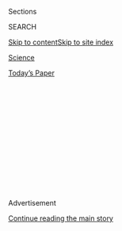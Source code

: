 <div id="app">

<div>

<div>

<div>

<div class="NYTAppHideMasthead css-1q2w90k e1suatyy0">

<div class="section css-ui9rw0 e1suatyy2">

<div class="css-eph4ug er09x8g0">

<div class="css-6n7j50">

</div>

<span class="css-1dv1kvn">Sections</span>

<div class="css-10488qs">

<span class="css-1dv1kvn">SEARCH</span>

</div>

[Skip to content](#site-content)[Skip to site
index](#site-index)

</div>

<div id="masthead-section-label" class="css-1wr3we4 eaxe0e00">

[Science](https://www.nytimes3xbfgragh.onion/section/science)

</div>

<div class="css-10698na e1huz5gh0">

</div>

</div>

<div id="masthead-bar-one" class="section hasLinks css-15hmgas e1csuq9d3">

<div class="css-uqyvli e1csuq9d0">

</div>

<div class="css-1uqjmks e1csuq9d1">

</div>

<div class="css-9e9ivx">

[](https://myaccount.nytimes3xbfgragh.onion/auth/login?response_type=cookie&client_id=vi)

</div>

<div class="css-1bvtpon e1csuq9d2">

[Today’s
Paper](https://www.nytimes3xbfgragh.onion/section/todayspaper)

</div>

</div>

</div>

</div>

<div data-aria-hidden="false">

<div id="site-content" data-role="main">

<div>

<div class="css-1aor85t" style="opacity:0.000000001;z-index:-1;visibility:hidden">

<div class="css-1hqnpie">

<div class="css-epjblv">

<span class="css-17xtcya">[Science](/section/science)</span><span class="css-x15j1o">|</span><span class="css-fwqvlz">From
Dubai to Mars, With Stops in Colorado and
Japan</span>

</div>

<div class="css-k008qs">

<div class="css-1iwv8en">

<span class="css-18z7m18"></span>

<div>

</div>

</div>

<span class="css-1n6z4y">https://nyti.ms/2UUQgeG</span>

<div class="css-1705lsu">

<div class="css-4xjgmj">

<div class="css-4skfbu" data-role="toolbar" data-aria-label="Social Media Share buttons, Save button, and Comments Panel with current comment count" data-testid="share-tools">

  - 
  - 
  - 
  - 
    
    <div class="css-6n7j50">
    
    </div>

  - 

</div>

</div>

</div>

</div>

</div>

</div>

<div class="css-13pd83m">

</div>

<div id="top-wrapper" class="css-1sy8kpn">

<div id="top-slug" class="css-l9onyx">

Advertisement

</div>

[Continue reading the main
story](#after-top)

<div class="ad top-wrapper" style="text-align:center;height:100%;display:block;min-height:250px">

<div id="top" class="place-ad" data-position="top" data-size-key="top">

</div>

</div>

<div id="after-top">

</div>

</div>

<div>

<div id="sponsor-wrapper" class="css-1hyfx7x">

<div id="sponsor-slug" class="css-19vbshk">

Supported by

</div>

[Continue reading the main
story](#after-sponsor)

<div id="sponsor" class="ad sponsor-wrapper" style="text-align:center;height:100%;display:block">

</div>

<div id="after-sponsor">

</div>

</div>

<div class="css-186x18t">

</div>

<div class="css-1vkm6nb ehdk2mb0">

# From Dubai to Mars, With Stops in Colorado and Japan

</div>

The United Arab Emirates used a novel approach to build the Hope
spacecraft, which launches for the red planet this summer.

<div class="css-79elbk" data-testid="photoviewer-wrapper">

<div class="css-z3e15g" data-testid="photoviewer-wrapper-hidden">

</div>

<div class="css-1a48zt4 ehw59r15" data-testid="photoviewer-children">

![<span class="css-16f3y1r e13ogyst0" data-aria-hidden="true">The Hope
robotic probe in Colorado. The ruler of Dubai wanted to offer
inspiration for youth in the wider Arab world. “That’s why he called the
spacecraft Hope,” said Omran Sharaf, the mission’s project
manager.</span><span class="css-cnj6d5 e1z0qqy90" itemprop="copyrightHolder"><span class="css-1ly73wi e1tej78p0">Credit...</span><span><span>Mohammed
Bin Rashid Space
Center</span></span></span>](https://static01.graylady3jvrrxbe.onion/images/2020/02/16/science/16sci-hope1/merlin_168738882_153d71d7-9469-430c-a2f8-28a153fc3590-articleLarge.jpg?quality=75&auto=webp&disable=upscale)

</div>

</div>

<div class="css-18e8msd">

<div class="css-vp77d3 epjyd6m0">

<div class="css-hus3qt ey68jwv0" data-aria-hidden="true">

[![Kenneth
Chang](https://static01.graylady3jvrrxbe.onion/images/2018/02/16/multimedia/author-kenneth-chang/author-kenneth-chang-thumbLarge.jpg
"Kenneth Chang")](https://www.nytimes3xbfgragh.onion/by/kenneth-chang)

</div>

<div class="css-1baulvz">

By [<span class="css-1baulvz last-byline" itemprop="name">Kenneth
Chang</span>](https://www.nytimes3xbfgragh.onion/by/kenneth-chang)

</div>

</div>

  - 
    
    <div class="css-ld3wwf e16638kd2">
    
    Published Feb. 15, 2020Updated July 19,
    2020
    
    </div>

  - 
    
    <div class="css-4xjgmj">
    
    <div class="css-pvvomx" data-role="toolbar" data-aria-label="Social Media Share buttons, Save button, and Comments Panel with current comment count" data-testid="share-tools">
    
      - 
      - 
      - 
      - 
        
        <div class="css-6n7j50">
        
        </div>
    
      - 
    
    </div>
    
    </div>

</div>

</div>

<div class="section meteredContent css-1r7ky0e" name="articleBody" itemprop="articleBody">

<div class="css-1fanzo5 StoryBodyCompanionColumn">

<div class="css-53u6y8">

BOULDER, Colo. — In December, a spacecraft named Hope was motionless in
the middle of a large clean room on the campus of the University of
Colorado, mounted securely on a stand.

But engineers were tricking Hope — a foil-wrapped box about the size and
weight of a Mini Cooper — into thinking it was speeding at more than
10,000 miles per hour as it pulled into orbit at Mars. It was a
simulation to make sure that the guidance, navigation and control
systems would respond correctly to a variety of less-than-perfect
circumstances when it arrives at Mars for real next year.

While this spacecraft was assembled on American soil, it will not be
exploring the red planet for NASA. Hope is instead an effort by the
[United Arab
Emirates](https://www.nytimes3xbfgragh.onion/2020/07/14/science/mars-united-arab-emirates.html),
an oil-rich country smaller than the state of Maine and one that has
never sent anything out into the solar system.

</div>

</div>

<div>

</div>

<div class="css-1fanzo5 StoryBodyCompanionColumn">

<div class="css-53u6y8">

Emirati engineers worked here, close to the ski slopes of the Rocky
Mountains and far from the sands of the Middle East, learning from their
American counterparts. It was part of the Emirates’ planning for the
future when petroleum no longer flows as bountifully, to invest its
current wealth in new “knowledge-based” industries.

</div>

</div>

<div class="css-79elbk" data-testid="photoviewer-wrapper">

<div class="css-z3e15g" data-testid="photoviewer-wrapper-hidden">

</div>

<div class="css-1a48zt4 ehw59r15" data-testid="photoviewer-children">

![<span class="css-16f3y1r e13ogyst0" data-aria-hidden="true">An
artist’s impression of the United Arab Emirates’ Hope spacecraft in
orbit around Mars, where it is expected to arrive next year after
launching this summer from
Japan.</span><span class="css-cnj6d5 e1z0qqy90" itemprop="copyrightHolder"><span class="css-1ly73wi e1tej78p0">Credit...</span><span>Mohammed
bin Rashid Space
Center</span></span>](https://static01.graylady3jvrrxbe.onion/images/2020/02/13/science/00SCI-HOPE/00SCI-HOPE-articleLarge.jpg?quality=75&auto=webp&disable=upscale)

</div>

</div>

<div class="css-1fanzo5 StoryBodyCompanionColumn">

<div class="css-53u6y8">

“How do you develop highly skilled people that are able to take on
higher risks?” said Sarah al-Amiri, the minister of state for advanced
sciences for the U.A.E., who also leads the science portion of the Mars
mission. “That was the reason to go to space exploration.”

As a newcomer, the U.A.E. has taken a novel approach. It could have
tried to do everything itself, developing homegrown technology similar
to what India has done. That would have taken years longer.
Alternatively, it could have bought someone else’s spacecraft design,
which would have been the quickest path.

Instead, the country has sought partners with long experience in sending
machines into space. This, its space team believed, would help avoid
many of the pitfalls of trying to pull off such missions for the first
time, while training future engineers who will be expected to step up to
bigger roles in the next mission. In the process, the country’s leaders
hope to sow seeds for future companies.

</div>

</div>

<div class="css-1fanzo5 StoryBodyCompanionColumn">

<div class="css-53u6y8">

“The government really wanted to create that ecosystem or at least help
in creating that ecosystem,” said Omran Sharaf, the project manager for
the Emirates’ Mars mission. “Soon. They want to accelerate the process.
Don’t start from scratch. Work with others. Take it to the next level
now.”

## ‘We’re going to learn a tremendous amount’

Last year, for a nascent astronaut program, the Emirates bought a seat
on a Russian Soyuz rocket. They sent [Hazzaa al-Mansoori for an
eight-day stay at the International Space
Station](https://www.nytimes3xbfgragh.onion/2019/09/25/science/emirati-astronaut-uae-international-space-station.html).

Hope will be just one of a flotilla of robotic spacecraft scheduled to
launch this summer during a once-in-26-months alignment of Earth and
Mars that enables a relatively short trip of some 300 million miles and
seven months to the red planet.

The other three will be the products of established space powers: NASA,
China and a collaboration between Russia and the European Space Agency.

</div>

</div>

<div class="css-79elbk" data-testid="photoviewer-wrapper">

<div class="css-z3e15g" data-testid="photoviewer-wrapper-hidden">

</div>

<div class="css-1a48zt4 ehw59r15" data-testid="photoviewer-children">

<div class="css-1xdhyk6 erfvjey0">

<span class="css-1ly73wi e1tej78p0">Image</span>

<div class="css-zjzyr8">

<div data-testid="lazyimage-container" style="height:266.8px">

</div>

</div>

</div>

<span class="css-16f3y1r e13ogyst0" data-aria-hidden="true">Hazzaa
al-Mansoori, the first Emirati astronaut, shortly after his return to
Earth from the space station in October last
year.</span><span class="css-cnj6d5 e1z0qqy90" itemprop="copyrightHolder"><span class="css-1ly73wi e1tej78p0">Credit...</span><span>Dmitri
Lovetsky/Agence France-Presse — Getty Images</span></span>

</div>

</div>

<div class="css-1fanzo5 StoryBodyCompanionColumn">

<div class="css-53u6y8">

Compared with those, Hope is modest in size and scope, with costs
fitting into what managers described as a “tight budget.” While the
other missions each aim to put a rover on the surface, the Emirati
spacecraft will make observations from orbit.

Still, it will be more than just a technical triumph.

“We were requested to send a spacecraft to Mars, but not send space
junk, basically,” Ms. al-Amiri said. “Send a spacecraft that not only
captures an image of the planet to declare you’re there, but actually
provides you with valuable scientific data.”

</div>

</div>

<div class="css-1fanzo5 StoryBodyCompanionColumn">

<div class="css-53u6y8">

In September 2014, [India celebrated putting a spacecraft in orbit
around
Mars](https://www.nytimes3xbfgragh.onion/2014/09/25/world/asia/on-a-shoestring-india-sends-orbiter-to-mars.html)
and boasted how its price tag was a fraction of that for MAVEN, a NASA
probe that [arrived two days
earlier](https://www.nytimes3xbfgragh.onion/2014/09/22/science/space/nasa-craft-mars.html).
Both are still there.

But the Indian spacecraft did not have scientific instruments sensitive
enough to make significant discoveries. By contrast, MAVEN has
determined how quickly the Martian atmosphere is being stripped away by
the solar wind: about four pounds a second. This information is an
important clue in the puzzle of understanding why early Mars, which was
warmer and wetter, turned into the cold, barren, almost airless place it
is today.

Hope’s aim is to fill in a gap in MAVEN’s findings by looking at the
dynamics closer to the ground that influence the rate of
leaking.

</div>

</div>

<div class="css-79elbk" data-testid="photoviewer-wrapper">

<div class="css-z3e15g" data-testid="photoviewer-wrapper-hidden">

</div>

<div class="css-1a48zt4 ehw59r15" data-testid="photoviewer-children">

<div class="css-1xdhyk6 erfvjey0">

<span class="css-1ly73wi e1tej78p0">Image</span>

<div class="css-zjzyr8">

<div data-testid="lazyimage-container" style="height:267.44444444444446px">

</div>

</div>

</div>

<span class="css-16f3y1r e13ogyst0" data-aria-hidden="true">Indian space
agency staff celebrating when their Mars orbiter arrived in 2014. The
country’s probe was a technical achievement on a budget, but it did not
have sensitive scientific
tools.</span><span class="css-cnj6d5 e1z0qqy90" itemprop="copyrightHolder"><span class="css-1ly73wi e1tej78p0">Credit...</span><span>Manjunath
Kiran/Agence France-Presse — Getty Images</span></span>

</div>

</div>

<div class="css-1fanzo5 StoryBodyCompanionColumn">

<div class="css-53u6y8">

“You need to understand the role that Mars plays in the loss of its
atmosphere,” Ms. al-Amiri said.

When a planet-wide dust storm raged on Mars in the summer of 2018, MAVEN
observed that the amount of hydrogen in the upper atmosphere rose. The
three instruments on Hope — an infrared spectrometer, an ultraviolet
spectrometer and a camera — would be able to help explain how the dust
pushed the hydrogen upward.

In addition, from its high-altitude perch — an elliptical orbit that
varies from 12,400 miles to 27,000 miles above the surface — Hope will
give scientists a global view of Martian weather, noting changes in
temperature and other conditions during the course of a day.

“That’s one of the fundamental new measurements we haven’t seen before,”
said Bruce M. Jakosky, a professor of geological sciences at the
University of Colorado who is MAVEN’s principal investigator and a
member of the science team for the Emirati mission.

</div>

</div>

<div class="css-1fanzo5 StoryBodyCompanionColumn">

<div class="css-53u6y8">

Previous orbiters have generally swooped much closer to the Martian
surface, usually in orbits devised to pass over a given location at the
same time of day each time. That was more useful for detecting slow
changes on the surface rather than in the air.

“I think the atmosphere has been understudied,” said Philip R.
Christensen, a planetary sciences professor at Arizona State University,
which built the infrared spectrometer for Hope. That instrument will
capture data on the dust particles and ice clouds and track the movement
of water vapor and heat through the atmosphere.

The spacecraft is to spend at least two years in orbit, monitoring a
full cycle of Martian seasons.

“I think we’re going to learn a tremendous amount,” Dr. Christensen
said.

## Brainstorming their way to Mars

Hope will be a well-traveled vehicle even before it heads to space in
July.

Until Monday, it had never been anywhere near the United Arab Emirates.
That day, the finished spacecraft landed in Dubai, after a 7,800-mile
trip from Denver inside a Ukrainian Antonov cargo plane.

After another round of testing in Dubai, one of the seven city-states
that make up the U.A.E. federation, the spacecraft will take another
long plane trip, to Japan, for the rocket launch to leave Earth.

The Emirati Mars strategy replicates what the country did in the 2000s
when the Dubai government wanted to build its own earth observation
satellites. For that project, Dubai turned to a South Korean satellite
manufacturer.

The first product of the collaboration, DubaiSat-1, was built in South
Korea, with Emirati engineers spending months there, essentially
learning as apprentices. The Russians launched it in 2009. The 400-pound
satellite’s camera has been used for urban planning, disaster relief and
environmental monitoring.

</div>

</div>

<div class="css-1fanzo5 StoryBodyCompanionColumn">

<div class="css-53u6y8">

Its second satellite, DubaiSat-2, included a sharper camera and a faster
communications system. It was also built in South Korea, but the work
was split more as an equal partnership between the Emirati and South
Korean engineers. A third satellite, KhalifaSat, was the first to be
developed and built in the U.A.E.

At the time of the launch of DubaiSat-2 in November 2013, Emirati
leaders were brainstorming more ambitious space projects.

Ms. al-Amiri said Sheikh Mohammed bin Rashid al-Maktoum, the ruler of
Dubai and prime minister of the U.A.E., asked if it might be feasible to
send a spacecraft to Mars.

To date, only NASA, the European Space Agency, India and the Soviet
Union in the 1970s and 1980s have successfully sent probes to Mars.

Mr. Sharaf, who was then a deputy program manager for DubaiSat-2, said
after couple of weeks of study that a Mars mission seemed plausible. “We
think it’s something we should look into more,” he recalled telling
higher
officials.

</div>

</div>

<div class="css-79elbk" data-testid="photoviewer-wrapper">

<div class="css-z3e15g" data-testid="photoviewer-wrapper-hidden">

</div>

<div class="css-1a48zt4 ehw59r15" data-testid="photoviewer-children">

<div class="css-1xdhyk6 erfvjey0">

<span class="css-1ly73wi e1tej78p0">Image</span>

<div class="css-zjzyr8">

<div data-testid="lazyimage-container" style="height:248.75555555555556px">

</div>

</div>

</div>

<span class="css-16f3y1r e13ogyst0" data-aria-hidden="true">Sheikh
Mohammed bin Rashid al-Maktoum, Prime Minister of the Emirates and ruler
of Dubai, center. While the country is considered more progressive than
some of its neighbors, the collaboration presented some controversy for
the University of
Colorado.</span><span class="css-cnj6d5 e1z0qqy90" itemprop="copyrightHolder"><span class="css-1ly73wi e1tej78p0">Credit...</span><span>Karim
Sahib/Agence France-Presse — Getty Images</span></span>

</div>

</div>

<div class="css-1fanzo5 StoryBodyCompanionColumn">

<div class="css-53u6y8">

A few weeks later, Sheikh Mohammed visited the space center now named
after him. “Basically what he told us was that ‘I want us to reach Mars
before the second of December 2021,’ which is the 50th anniversary of
the establishment of the U.A.E.,” Mr. Sharaf said. “He really wanted to
inspire Emirati youth and accelerate them going into sciences.”

</div>

</div>

<div class="css-1fanzo5 StoryBodyCompanionColumn">

<div class="css-53u6y8">

Mr. Sharaf said Sheikh Mohammed also wanted to offer inspiration for
youth in the wider Arab world. “That’s why he called the spacecraft
Hope,” Mr. Sharaf said.

Emirati officials, including Mr. Sharaf and Ms. al-Amiri, started
reaching out to space organizations around the world, including the
Laboratory for Atmospheric and Space Physics, a research institute at
the University of Colorado that has been working on space missions for
more than half a century.

They visited Colorado in the spring of 2014, quizzing laboratory
officials about what kind of scientific investigation might be
worthwhile to pursue at Mars.

The laboratory submitted a winning proposal. Arizona State University
and the University of California, Berkeley were given roles in
developing and building the spacecraft’s instruments.

The federal U.A.E. space agency, which is financing the mission, was
created in 2014. The space center in Dubai is in charge of its
construction and operation of the spacecraft. (It is as if California
established a space program first and the United States set up NASA
later.)

For the University of Colorado, a collaboration with the Emirates is not
free of controversy. While the U.A.E. is often considered more
progressive and open than many of its neighbors, it supported Saudi
Arabia’s intervention in Yemen, a[civil war that has killed thousands of
people](https://www.nytimes3xbfgragh.onion/2018/08/28/world/middleeast/un-yemen-war-crimes.html),
before mostly [pulling out last
year](https://www.nytimes3xbfgragh.onion/2019/07/11/world/middleeast/yemen-emirates-saudi-war.html).
The country has also [jailed political
dissidents](https://www.justice.gov/eoir/page/file/1181666/download).

Daniel N. Baker, the laboratory director, said that officials from the
university, Colorado and even NASA, supported the project. “From my
point of view, the criteria that we apply is we like to have like-minded
people, people who are driven by excellence,” Dr. Baker said.

</div>

</div>

<div class="css-1fanzo5 StoryBodyCompanionColumn">

<div class="css-53u6y8">

## Freshly minted planetary scientists

Engineers from the U.A.E., some who worked in South Korea on the
satellites and some who were right out of college, started arriving in
Colorado. Two teams — an Emirati group led by Mr. Sharaf, and one from
Colorado led by Peter Withnell — worked side-by-side.

The mission is a stretch for the Colorado laboratory as well; it is the
largest spacecraft it has ever built. In the past, it had mostly built
scientific instruments for missions rather than the spacecraft itself.

Sending a spacecraft to Mars poses bigger challenges than putting a
satellite in Earth orbit. Radio communications now have to travel
millions of miles, not a few hundred, and are blocked periodically by
the sun or Mars. The spacecraft will have to take care of itself for
stretches of time.

The Emirati team is much younger — 90 percent of them are under 35 —
than its American counterparts. “When I started I was 30,” Mr. Sharaf
said.

</div>

</div>

<div class="css-79elbk" data-testid="photoviewer-wrapper">

<div class="css-z3e15g" data-testid="photoviewer-wrapper-hidden">

</div>

<div class="css-1a48zt4 ehw59r15" data-testid="photoviewer-children">

<div class="css-1xdhyk6 erfvjey0">

<span class="css-1ly73wi e1tej78p0">Image</span>

<div class="css-zjzyr8">

<div data-testid="lazyimage-container" style="height:257.77777777777777px">

</div>

</div>

</div>

<span class="css-16f3y1r e13ogyst0" data-aria-hidden="true">The probe
during vacuum testing in Colorado. The Emirati team working on Hope is
young — 90 percent under 35 — and a third of them are
women.</span><span class="css-cnj6d5 e1z0qqy90" itemprop="copyrightHolder"><span class="css-1ly73wi e1tej78p0">Credit...</span><span>Mohammed
Bin Rashid Space Center</span></span>

</div>

</div>

<div class="css-1fanzo5 StoryBodyCompanionColumn">

<div class="css-53u6y8">

A third of them are women, a high percentage in an engineering field
that has often been dominated by men. For the Emirati science team that
will be studying the Mars data, the percentage of women is even higher:
80 percent. Until an effort to recruit men, the science team was
entirely women.

Mr. Withnell, with a head of white hair and 25 years of experience at
the laboratory, said he was impressed by his younger teammates. “The
enthusiasm, the drive, is palpable,” he said. “I would hire any of these
people in an instant.”

</div>

</div>

<div class="css-1fanzo5 StoryBodyCompanionColumn">

<div class="css-53u6y8">

That includes Mohsen al-Awadhi who, six years ago, was working as a
maintenance engineer for Emirates, the Dubai-based airline. “I knew
almost nothing about space,” he recalled.

But when he saw a job posting at the space center, “I just randomly sent
my C.V. to them about this job,” he said. “I got a job offer, and I was
not even intending to leave the airline.”

He was asked to move to Colorado in 2015 to work on Hope as a systems
engineer. He and his wife moved. “For a deep space mission, this is the
first for the region, not just for the country,” Mr. al-Awadhi said. “It
was like an honor.”

While working full-time on the Mars mission, he also completed a
master’s degree in aerospace engineering.

Another challenge for a country like the U.A.E. undertaking a planetary
science mission: a lack of planetary scientists.

Project leaders decided to convert some engineers like Hoor al-Maazmi
into apprentice scientists.

When she was in college, Ms. al-Maazmi was interested in nuclear and
mechanical engineering, not space research. “It wasn’t that much of a
dream for me, because it wasn’t really possible,” she said.

Now, she is using computer models to predict what Hope might see when
data starts arriving next year, and she intends to pursue a doctoral
degree in planetary science.

</div>

</div>

<div class="css-1fanzo5 StoryBodyCompanionColumn">

<div class="css-53u6y8">

Hope will not be the last Emirati planetary mission.

“It’s not a one-off,” Ms. al-Amiri said. “It was never a one-off
project. It’s one that is meant to develop a space sector, one that is
meant to also spill over, once the mission is successful, into other
sectors.”

</div>

</div>

<div>

</div>

</div>

<div>

</div>

<div>

</div>

<div>

</div>

<div>

<div id="bottom-wrapper" class="css-1ede5it">

<div id="bottom-slug" class="css-l9onyx">

Advertisement

</div>

[Continue reading the main
story](#after-bottom)

<div id="bottom" class="ad bottom-wrapper" style="text-align:center;height:100%;display:block;min-height:90px">

</div>

<div id="after-bottom">

</div>

</div>

</div>

</div>

</div>

## Site Index

<div>

</div>

## Site Information Navigation

  - [© <span>2020</span> <span>The New York Times
    Company</span>](https://help.nytimes3xbfgragh.onion/hc/en-us/articles/115014792127-Copyright-notice)

<!-- end list -->

  - [NYTCo](https://www.nytco.com/)
  - [Contact
    Us](https://help.nytimes3xbfgragh.onion/hc/en-us/articles/115015385887-Contact-Us)
  - [Work with us](https://www.nytco.com/careers/)
  - [Advertise](https://nytmediakit.com/)
  - [T Brand Studio](http://www.tbrandstudio.com/)
  - [Your Ad
    Choices](https://www.nytimes3xbfgragh.onion/privacy/cookie-policy#how-do-i-manage-trackers)
  - [Privacy](https://www.nytimes3xbfgragh.onion/privacy)
  - [Terms of
    Service](https://help.nytimes3xbfgragh.onion/hc/en-us/articles/115014893428-Terms-of-service)
  - [Terms of
    Sale](https://help.nytimes3xbfgragh.onion/hc/en-us/articles/115014893968-Terms-of-sale)
  - [Site
    Map](https://spiderbites.nytimes3xbfgragh.onion)
  - [Help](https://help.nytimes3xbfgragh.onion/hc/en-us)
  - [Subscriptions](https://www.nytimes3xbfgragh.onion/subscription?campaignId=37WXW)

</div>

</div>

</div>

</div>
